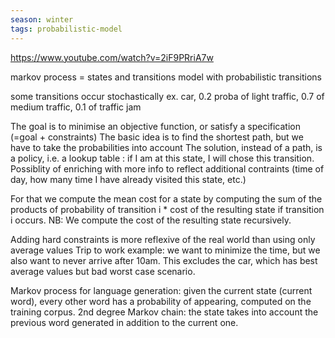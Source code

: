 ```yaml
---
season: winter
tags: probabilistic-model
---
```


https://www.youtube.com/watch?v=2iF9PRriA7w

markov process = states and transitions model with probabilistic transitions

some transitions occur stochastically ex. car, 0.2 proba of light traffic, 0.7 of medium traffic, 0.1 of traffic jam  

The goal is to minimise an objective function, or satisfy a specification (=goal + constraints)
The basic idea is to find the shortest path, but we have to take the probabilities into account
The solution, instead of a path, is a policy, i.e. a lookup table : if I am at this state, I will chose this transition. Possiblity of enriching with more info to reflect additional contraints (time of day, how many time I have already visited this state, etc.)

For that we compute the mean cost for a state by computing the sum of the products of probability of transition i * cost of the resulting state if transition i occurs. NB: We compute the cost of the resulting state recursively.

Adding hard constraints is more reflexive of the real world than using only average values 
Trip to work example: we want to minimize the time, but we also want to never arrive after 10am. This excludes the car, which has best average values but bad worst case scenario.

Markov process for language generation: given the current state (current word), every other word has a probability of appearing, computed on the training corpus.
2nd degree Markov chain: the state takes into account the previous word generated in addition to the current one.